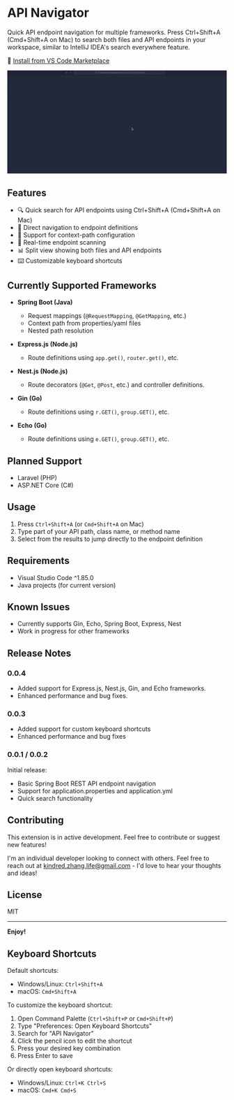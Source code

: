 # API Navigator

Quick API endpoint navigation for multiple frameworks. Press Ctrl+Shift+A (Cmd+Shift+A on Mac) to search both files and API endpoints in your workspace, similar to IntelliJ IDEA's search everywhere feature.

🔌 [Install from VS Code Marketplace](https://marketplace.visualstudio.com/items?itemName=KindredZhang.api-navigator)

![Demo](docs/images/demo.gif)

## Features

- 🔍 Quick search for API endpoints using Ctrl+Shift+A (Cmd+Shift+A on Mac)
- 🎯 Direct navigation to endpoint definitions
- 📝 Support for context-path configuration
- 🔄 Real-time endpoint scanning
- 📊 Split view showing both files and API endpoints
- ⌨️ Customizable keyboard shortcuts

## Currently Supported Frameworks

- **Spring Boot (Java)**
  - Request mappings (`@RequestMapping`, `@GetMapping`, etc.)
  - Context path from properties/yaml files
  - Nested path resolution

- **Express.js (Node.js)**
  - Route definitions using `app.get()`, `router.get()`, etc.

- **Nest.js (Node.js)**
  - Route decorators (`@Get`, `@Post`, etc.) and controller definitions.

- **Gin (Go)**
  - Route definitions using `r.GET()`, `group.GET()`, etc.

- **Echo (Go)**
  - Route definitions using `e.GET()`, `group.GET()`, etc.

## Planned Support

- Laravel (PHP)
- ASP.NET Core (C#)

## Usage

1. Press `Ctrl+Shift+A` (or `Cmd+Shift+A` on Mac)
2. Type part of your API path, class name, or method name
3. Select from the results to jump directly to the endpoint definition

## Requirements

- Visual Studio Code ^1.85.0
- Java projects (for current version)

## Known Issues

- Currently supports Gin, Echo, Spring Boot, Express, Nest
- Work in progress for other frameworks

## Release Notes

### 0.0.4
- Added support for Express.js, Nest.js, Gin, and Echo frameworks.
- Enhanced performance and bug fixes.

### 0.0.3
- Added support for custom keyboard shortcuts
- Enhanced performance and bug fixes

### 0.0.1 / 0.0.2
Initial release:
- Basic Spring Boot REST API endpoint navigation
- Support for application.properties and application.yml
- Quick search functionality

## Contributing

This extension is in active development. Feel free to contribute or suggest new features!

I'm an individual developer looking to connect with others. Feel free to reach out at kindred.zhang.life@gmail.com - I'd love to hear your thoughts and ideas!

## License

MIT

---

**Enjoy!**

## Keyboard Shortcuts

Default shortcuts:
- Windows/Linux: `Ctrl+Shift+A`
- macOS: `Cmd+Shift+A`

To customize the keyboard shortcut:
1. Open Command Palette (`Ctrl+Shift+P` or `Cmd+Shift+P`)
2. Type "Preferences: Open Keyboard Shortcuts"
3. Search for "API Navigator"
4. Click the pencil icon to edit the shortcut
5. Press your desired key combination
6. Press Enter to save

Or directly open keyboard shortcuts:
- Windows/Linux: `Ctrl+K Ctrl+S`
- macOS: `Cmd+K Cmd+S`